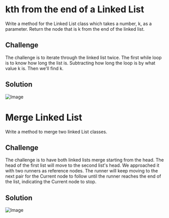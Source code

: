 # kth from the end of a Linked List
Write a method for the Linked List class which takes a number, k, as a parameter. 
Return the node that is k from the end of the linked list.

## Challenge
The challenge is to iterate through the linked list twice. The first while loop is to know how long the list is. Subtracting how long the loop is by what value k is. Then we'll find k.

## Solution
![Image](LinkedLists\asset\KthElement.jpg)



# Merge Linked List
Write a method to merge two linked List classes.

## Challenge
The challenge is to have both linked lists merge starting from the head. The head of the first list will move to the second list's head. We approached it with two runners as reference nodes. The runner will keep moving to the next pair for the Current node to follow until the runner reaches the end of the list, indicating the Current node to stop.

## Solution
![Image](MergedLinkedLists\asset\MergeLinkedLists.jpg)